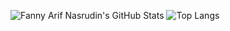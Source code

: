 ![Fanny Arif Nasrudin's GitHub Stats](https://github-readme-stats.vercel.app/api?username=fanian26&show_icons=true&&include_all_commits=true&title_color=fff&icon_color=79ff97&text_color=dfdfdf&bg_color=050505)
![Top Langs](https://github-readme-stats.vercel.app/api/top-langs/?username=fanian26&layout=compact&title_color=fff&icon_color=79ff97&text_color=dfdfdf&bg_color=050505)
